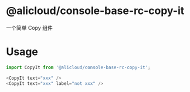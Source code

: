 @alicloud/console-base-rc-copy-it
===

一个简单 Copy 组件

# Usage

```js
import CopyIt from '@alicloud/console-base-rc-copy-it';

<CopyIt text="xxx" />
<CopyIt text="xxx" label="not xxx" />
```
